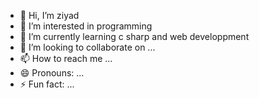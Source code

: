- 👋 Hi, I’m ziyad
- 👀 I’m interested in programming
- 🌱 I’m currently learning c sharp and web developpment
- 💞️ I’m looking to collaborate on ...
- 📫 How to reach me ...
- 😄 Pronouns: ...
- ⚡ Fun fact: ...

<!---
safoineziyad/safoineziyad is a ✨ special ✨ repository because its `README.md` (this file) appears on your GitHub profile.
You can click the Preview link to take a look at your changes.
--->

